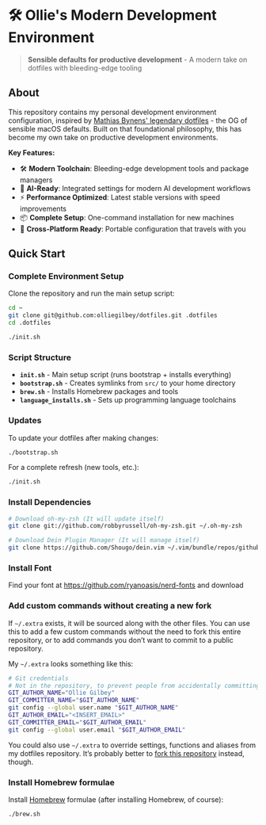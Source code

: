 # 🛠️ Ollie's Modern Development Environment

> **Sensible defaults for productive development** - A modern take on dotfiles with bleeding-edge tooling

## About

This repository contains my personal development environment configuration, inspired by [Mathias Bynens' legendary dotfiles](https://github.com/mathiasbynens/dotfiles) - the OG of sensible macOS defaults. Built on that foundational philosophy, this has become my own take on productive development environments.

**Key Features:**
- 🛠️ **Modern Toolchain**: Bleeding-edge development tools and package managers
- 🤖 **AI-Ready**: Integrated settings for modern AI development workflows  
- ⚡ **Performance Optimized**: Latest stable versions with speed improvements
- 📦 **Complete Setup**: One-command installation for new machines
- 🔄 **Cross-Platform Ready**: Portable configuration that travels with you

## Quick Start

### Complete Environment Setup

Clone the repository and run the main setup script:

```bash
cd ~
git clone git@github.com:olliegilbey/dotfiles.git .dotfiles
cd .dotfiles
```

```bash
./init.sh
```

### Script Structure

- **`init.sh`** - Main setup script (runs bootstrap + installs everything)
- **`bootstrap.sh`** - Creates symlinks from `src/` to your home directory  
- **`brew.sh`** - Installs Homebrew packages and tools
- **`language_installs.sh`** - Sets up programming language toolchains

### Updates

To update your dotfiles after making changes:

```bash
./bootstrap.sh
```

For a complete refresh (new tools, etc.):

```bash
./init.sh
```


### Install Dependencies
```bash
# Download oh-my-zsh (It will update itself)
git clone git://github.com/robbyrussell/oh-my-zsh.git ~/.oh-my-zsh

# Download Dein Plugin Manager (It will manage itself)
git clone https://github.com/Shougo/dein.vim ~/.vim/bundle/repos/github.com/Shougo/dein.vim
```

### Install Font
Find your font at https://github.com/ryanoasis/nerd-fonts and download

### Add custom commands without creating a new fork

If `~/.extra` exists, it will be sourced along with the other files. You can use this to add a few custom commands without the need to fork this entire repository, or to add commands you don’t want to commit to a public repository.

My `~/.extra` looks something like this:

```bash
# Git credentials
# Not in the repository, to prevent people from accidentally committing under my name
GIT_AUTHOR_NAME="Ollie Gilbey"
GIT_COMMITTER_NAME="$GIT_AUTHOR_NAME"
git config --global user.name "$GIT_AUTHOR_NAME"
GIT_AUTHOR_EMAIL="<INSERT_EMAIL>"
GIT_COMMITTER_EMAIL="$GIT_AUTHOR_EMAIL"
git config --global user.email "$GIT_AUTHOR_EMAIL"
```

You could also use `~/.extra` to override settings, functions and aliases from my dotfiles repository. It’s probably better to [fork this repository](https://github.com/olliegilbey/dotfiles/fork) instead, though.


### Install Homebrew formulae

Install [Homebrew](http://brew.sh/) formulae (after installing Homebrew, of course):
```bash
./brew.sh
```
